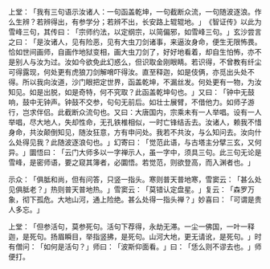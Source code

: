 上堂：​「我有三句语示汝诸人：一句函盖乾坤，一句截断众流，一句随波逐浪。作么生辨？若辨得出，有参学分；若辨不出，长安路上辊辊地。​」​《智证传》以此为雪峰三句，其传曰：​「宗师约法，以定纲宗，以简偏邪，如雪峰三句。​」玄沙尝言之曰：​「是汝诸人，见有险恶，见有大虫刀剑诸事，来逼汝身命，便生无限怖畏。恰如世间画师，自画作地狱变相，画大虫刀剑了，好好地看着，却自生怕怖，亦不是别人与汝为过。汝如今欲免此幻惑么，但识取金刚眼睛。若识得，不曾教有纤尘可得露现，何处更有虎狼刀剑解嗋吓得汝。直至释迦，如是伎俩，亦觅出头处不得。所以我向汝道，沙门眼把定世界，函盖乾坤，不漏丝发。何处更有一物，为汝知见。如是出脱，如是奇特，何不究取？此函盖乾坤句也。​」又曰：​「钟中无鼓响，鼓中无钟声。钟鼓不交参，句句无前后。如壮士展臂，不借他力。如师子游行，岂求伴侣。此截断众流句也。又曰：大唐国内，宗乘未有一人举唱。设有一人举唱，尽大地人，失却性命，无孔铁椎相似，一时亡锋结舌去。汝诸人，赖我不惜身命，共汝颠倒知见，随汝狂意，方有申问处。我若不共汝，与么知问去。汝向什么处得见我？此随波逐浪句也。​」幻寄曰：​「觉范此语，与古塔主分擘三玄，又何异。​」圜悟曰：​「云门大师多以一字禅示人，虽一字中，须具三句。此三句无论是雪峰，是密师语，要之窥其簿者，必圜悟。若觉范，则欲登高，而入渊者也。​」

示众：​「俱胝和尚，但有问答，只竖一指头。寒则普天普地寒，雪窦云：​「甚么处见俱胝老？​」热则普天普地热。​」雪窦云：​「莫错认定盘星。​」复云：​「森罗万象，彻下孤危。大地山河，通上险绝。甚么处得一指头禅？​」妙喜曰：​「可谓是贵人多忘。​」

上堂：​「但参活句，莫参死句。活句下荐得，永劫无滞。一尘一佛国，一叶一释迦，是死句。扬眉瞬目，举指竖拂，是死句。山河大地，更无请讹，是死句。​」时有僧问：​「如何是活句？​」师曰：​「波斯仰面看。​」曰：​「恁么则不谬去也。​」师便打。
